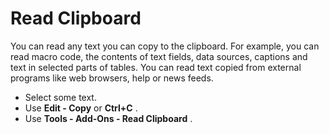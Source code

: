 # Read Clipboard #

You can read any text you can copy to the clipboard. For example, you can read macro code, the contents of text fields, data sources, captions and text in selected parts of tables. You can read text copied from external programs like web browsers, help or news feeds.
  * Select some text.
  * Use **Edit - Copy** or **Ctrl+C** .
  * Use **Tools - Add-Ons - Read Clipboard** .